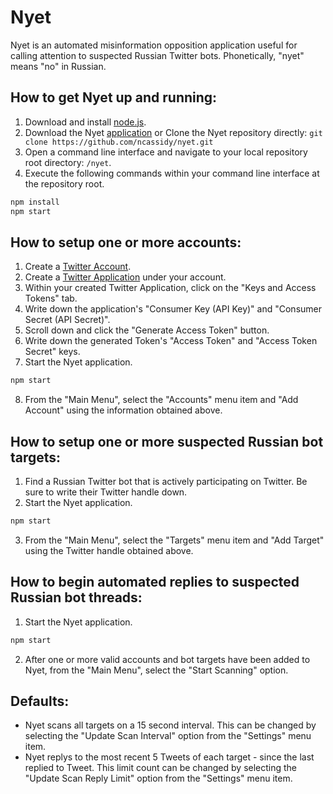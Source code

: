 

# Nyet
Nyet is an automated misinformation opposition application useful for calling attention to suspected Russian Twitter bots. Phonetically, "nyet" means "no" in Russian.


## How to get Nyet up and running:
1. Download and install [node.js](https://nodejs.org/en/download/).
2. Download the Nyet [application](https://github.com/ncassidy/nyet) or Clone the Nyet repository directly: `git clone https://github.com/ncassidy/nyet.git`
3. Open a command line interface and navigate to your local repository root directory: `/nyet`.
4. Execute the following commands within your command line interface at the repository root.
```bash
npm install
npm start
```


## How to setup one or more accounts:
1. Create a [Twitter Account](https://twitter.com/signup).
2. Create a [Twitter Application](https://apps.twitter.com/) under your account.
3. Within your created Twitter Application, click on the "Keys and Access Tokens" tab.
4. Write down the application's "Consumer Key (API Key)" and "Consumer Secret (API Secret)".
5. Scroll down and click the "Generate Access Token" button.
6. Write down the generated Token's "Access Token" and "Access Token Secret" keys.
7. Start the Nyet application.
```bash
npm start
```
8. From the "Main Menu", select the "Accounts" menu item and "Add Account" using the information obtained above.


## How to setup one or more suspected Russian bot targets:
1. Find a Russian Twitter bot that is actively participating on Twitter. Be sure to write their Twitter handle down.
2. Start the Nyet application.
```bash
npm start
``` 
3. From the "Main Menu", select the "Targets" menu item and "Add Target" using the Twitter handle obtained above.


## How to begin automated replies to suspected Russian bot threads:
1. Start the Nyet application.
```bash
npm start
``` 
2. After one or more valid accounts and bot targets have been added to Nyet, from the "Main Menu", select the "Start Scanning" option.


## Defaults:
- Nyet scans all targets on a 15 second interval. This can be changed by selecting the "Update Scan Interval" option from the "Settings" menu item.
- Nyet replys to the most recent 5 Tweets of each target - since the last replied to Tweet. This limit count can be changed by selecting the "Update Scan Reply Limit" option from the "Settings" menu item.